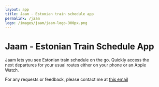 ```yaml
---
layout: app
title: Jaam - Estonian train schedule app
permalink: /jaam
logo: /images/jaam/jaam-logo-300px.png
---
```


# Jaam - Estonian Train Schedule App

Jaam lets you see Estonian train schedule on the go. Quickly access the next departures for your usual routes either on your phone or an Apple Watch.

For any requests or feedback, please contact me at [this email](mailto:jaam@kaspar-pyyding.com)
